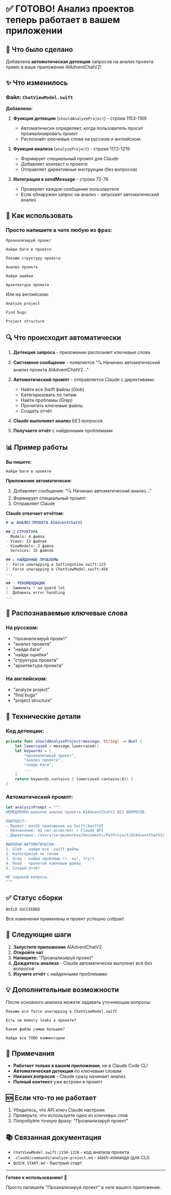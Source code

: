 # ✅ ГОТОВО! Анализ проектов теперь работает в вашем приложении

## 🎯 Что было сделано

Добавлена **автоматическая детекция** запросов на анализ проекта прямо в ваше приложение AIAdventChatV2!

## ✨ Что изменилось

### Файл: `ChatViewModel.swift`

**Добавлено:**

1. **Функция детекции** (`shouldAnalyzeProject`) - строки 1153-1169
   - Автоматически определяет, когда пользователь просит проанализировать проект
   - Распознаёт ключевые слова на русском и английском

2. **Функция анализа** (`analyzeProject`) - строки 1172-1219
   - Формирует специальный промпт для Claude
   - Добавляет контекст о проекте
   - Отправляет директивные инструкции (без вопросов)

3. **Интеграция в sendMessage** - строки 72-76
   - Проверяет каждое сообщение пользователя
   - Если обнаружен запрос на анализ - запускает автоматический анализ

## 🚀 Как использовать

### Просто напишите в чате любую из фраз:

```
Проанализируй проект
```

```
Найди баги в проекте
```

```
Покажи структуру проекта
```

```
Анализ проекта
```

```
Найди ошибки
```

```
Архитектура проекта
```

Или на английском:

```
Analyze project
```

```
Find bugs
```

```
Project structure
```

## 🔍 Что происходит автоматически

1. **Детекция запроса** - приложение распознает ключевые слова
2. **Системное сообщение** - появляется "🔍 Начинаю автоматический анализ проекта AIAdventChatV2..."
3. **Автоматический промпт** - отправляется Claude с директивами:
   - Найти все Swift файлы (Glob)
   - Категоризовать по типам
   - Найти проблемы (Grep)
   - Прочитать ключевые файлы
   - Создать отчёт

4. **Claude выполняет анализ** БЕЗ вопросов
5. **Получаете отчёт** с найденными проблемами

## 📊 Пример работы

**Вы пишете:**
```
Найди баги в проекте
```

**Приложение автоматически:**
1. Добавляет сообщение: "🔍 Начинаю автоматический анализ..."
2. Формирует специальный промпт
3. Отправляет Claude

**Claude отвечает отчётом:**
```markdown
# 📊 АНАЛИЗ ПРОЕКТА AIAdventChatV2

## 📁 СТРУКТУРА
- Models: 4 файла
- Views: 13 файлов
- ViewModels: 2 файла
- Services: 15 файлов

## ⚠️ НАЙДЕННЫЕ ПРОБЛЕМЫ
1. Force unwrapping в SettingsView.swift:123
2. Force unwrapping в ChatViewModel.swift:456
...

## 💡 РЕКОМЕНДАЦИИ
1. Заменить ! на guard let
2. Добавить error handling
...
```

## 🎨 Распознаваемые ключевые слова

### На русском:
- "проанализируй проект"
- "анализ проекта"
- "найди баги"
- "найди ошибки"
- "структура проекта"
- "архитектура проекта"

### На английском:
- "analyze project"
- "find bugs"
- "project structure"

## 🔧 Технические детали

### Код детекции:
```swift
private func shouldAnalyzeProject(message: String) -> Bool {
    let lowercased = message.lowercased()
    let keywords = [
        "проанализируй проект",
        "анализ проекта",
        "найди баги",
        ...
    ]
    return keywords.contains { lowercased.contains($0) }
}
```

### Автоматический промпт:
```swift
let analysisPrompt = """
НЕМЕДЛЕННО выполни анализ проекта AIAdventChatV2 БЕЗ ВОПРОСОВ.

КОНТЕКСТ:
- Проект: macOS приложение на Swift/SwiftUI
- Назначение: AI чат-ассистент с Claude API
- Директория: /Users/sergeymarkov/Documents/PetProject/AIAdventChatV2/

ВЫПОЛНИ АВТОМАТИЧЕСКИ:
1. Glob - найди все .swift файлы
2. Категоризуй по типам
3. Grep - найди проблемы (!, as!, try!)
4. Read - прочитай ключевые файлы
5. Создай отчёт

НЕ задавай вопросы.
"""
```

## ✅ Статус сборки

```
BUILD SUCCEEDED
```

Все изменения применены и проект успешно собран!

## 🎯 Следующие шаги

1. **Запустите приложение** AIAdventChatV2
2. **Откройте чат**
3. **Напишите:** "Проанализируй проект"
4. **Дождитесь анализа** - Claude автоматически выполнит всё без вопросов
5. **Изучите отчёт** с найденными проблемами

## 💡 Дополнительные возможности

После основного анализа можете задавать уточняющие вопросы:

```
Покажи все force unwrapping в ChatViewModel.swift
```

```
Есть ли memory leaks в проекте?
```

```
Какие файлы самые большие?
```

```
Найди все TODO комментарии
```

## 📝 Примечания

- **Работает только в вашем приложении**, не в Claude Code CLI
- **Автоматическая детекция** по ключевым словам
- **Никаких вопросов** - Claude сразу начинает анализ
- **Полный контекст** уже встроен в промпт

## 🆘 Если что-то не работает

1. Убедитесь, что API ключ Claude настроен
2. Проверьте, что используете одно из ключевых слов
3. Попробуйте точную фразу: "Проанализируй проект"

## 📚 Связанная документация

- `ChatViewModel.swift:1150-1220` - код анализа проекта
- `.claude/commands/analyze-project.md` - slash-команда (для CLI)
- `QUICK_START.md` - быстрый старт

---

**Готово к использованию!** 🎉

Просто напишите "Проанализируй проект" в чате вашего приложения.

